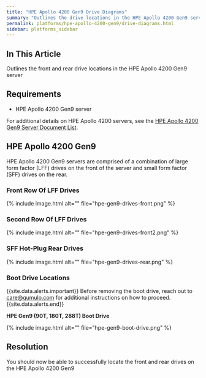 ```yaml
---
title: "HPE Apollo 4200 Gen9 Drive Diagrams"
summary: "Outlines the drive locations in the HPE Apollo 4200 Gen9 server."
permalink: platforms/hpe-apollo-4200-gen9/drive-diagrams.html
sidebar: platforms_sidebar
---
```

## In This Article

Outlines the front and rear drive locations in the HPE Apollo 4200 Gen9 server

## Requirements

* HPE Apollo 4200 Gen9 server

For additional details on HPE Apollo 4200 servers, see the [HPE Apollo 4200 Gen9 Server Document List](https://support.hpe.com/hpesc/public/docDisplay?docLocale=en_US&docId=c05058024).

## HPE Apollo 4200 Gen9

HPE Apollo 4200 Gen9 servers are comprised of a combination of large form factor (LFF) drives on the front of the server and small form factor (SFF) drives on the rear.

### Front Row Of LFF Drives

{% include image.html alt="" file="hpe-gen9-drives-front.png" %}

### Second Row Of LFF Drives

{% include image.html alt="" file="hpe-gen9-drives-front2.png" %}

### SFF Hot-Plug Rear Drives

{% include image.html alt="" file="hpe-gen9-drives-rear.png" %}

### Boot Drive Locations

{{site.data.alerts.important}}
Before removing the boot drive, reach out to <a href="mailto:care@qumulo.com">care@qumulo.com</a> for additional instructions on how to proceed.
{{site.data.alerts.end}}

**HPE Gen9 (90T, 180T, 288T) Boot Drive**

{% include image.html alt="" file="hpe-gen9-boot-drive.png" %}

## Resolution

You should now be able to successfully locate the front and rear drives on the HPE Apollo 4200 Gen9
